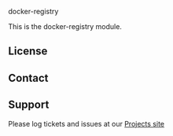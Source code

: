 docker-registry

This is the docker-registry module.

License
-------


Contact
-------


Support
-------

Please log tickets and issues at our [Projects site](http://projects.example.com)
